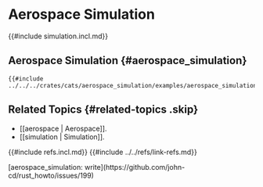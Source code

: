 # Aerospace Simulation

{{#include simulation.incl.md}}

## Aerospace Simulation {#aerospace_simulation}

```rust,editable
{{#include ../../../crates/cats/aerospace_simulation/examples/aerospace_simulation/aero_simulation.rs:example}}
```

## Related Topics {#related-topics .skip}

- [[aerospace | Aerospace]].
- [[simulation | Simulation]].

{{#include refs.incl.md}}
{{#include ../../refs/link-refs.md}}

<div class="hidden">
[aerospace_simulation: write](https://github.com/john-cd/rust_howto/issues/199)
</div>
